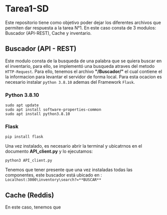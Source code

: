 # Tarea1-SD
Este repositorio tiene como objetivo poder dejar los diferentes archivos que permiten dar respuesta a la tarea N°1. En este caso consta de 3 modulos: Buscador (API-REST), Cache y inventario.




## Buscador (API - REST)
Este modulo consta de la busqueda de una palabra que se quiera buscar en el inventario, para ello, se implementó una busqueda atraves del metodo `HTTP-Request`.
Para ello, tenemos el archivo **"/Buscador/"** el cual contiene el la informacion para levantar el servidor de forma local. Para esta ocacion es necesario instalar `python 3.8.10`
ademas del Framework `Flask`.


### Python 3.8.10
```
sudo apt update
sudo apt install software-properties-common
sudo apt install python3.8.10
```
### Flask

```
pip install flask
```

Una vez instalado, es necesario abrir la terminal y ubicatrnos en el documento **API_client.py** y lo ejecutamos:
```
python3 API_client.py
```
Tenemos que tener presente que una vez instaladas todas las componentes, este buscador está ubicado en : `Localhost:3000\inventory\search?=**BUSCAR**`




## Cache (Reddis)
En este caso, tenemos que 







